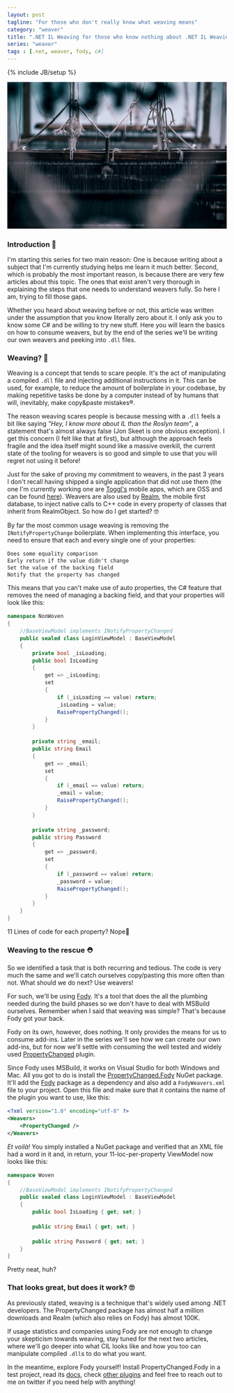 ```yaml
---
layout: post
tagline: "For those who don't really know what weaving means"
category: "weaver"
title: ".NET IL Weaving for those who know nothing about .NET IL Weaving"
series: "weaver"
tags : [.net, weaver, fody, c#]
---
```

{% include JB/setup %}

![Cover](/assets/covers/weaver1cover.jpeg)

### Introduction 🎉

I'm starting this series for two main reason: One is because writing about a subject that I'm currently studying helps me learn it much better. Second, which is probably the most important reason, is because there are very few articles about this topic. The ones that exist aren't very thorough in explaining the steps that one needs to understand weavers fully. So here I am, trying to fill those gaps.

Whether you heard about weaving before or not, this article was written under the assumption that you know literally zero about it. I only ask you to know some C# and be willing to try new stuff. Here you will learn the basics on how to consume weavers, but by the end of the series we'll be writing our own weavers and peeking into `.dll` files.

### Weaving? 🤔

Weaving is a concept that tends to scare people. It's the act of manipulating a compiled `.dll` file and injecting additional instructions in it. This can be used, for example, to reduce the amount of boilerplate in your codebase, by making repetitive tasks be done by a computer instead of by humans that will, inevitably, make copy&paste mistakes®.

The reason weaving scares people is because messing with a `.dll` feels a bit like saying _"Hey, I know more about IL than the Roslyn team"_, a statement that's almost always false (Jon Skeet is one obvious exception). I get this concern (I felt like that at first), but although the approach feels fragile and the idea itself might sound like a massive overkill, the current state of the tooling for weavers is so good and simple to use that you will regret not using it before!

Just for the sake of proving my commitment to weavers, in the past 3 years I don't recall having shipped a single application that did not use them (the one I'm currently working one are [Toggl's](https://toggl.com/) mobile apps, which are OSS and can be found [here](https://github.com/toggl/mobileapp)). Weavers are also used by [Realm](https://github.com/realm/realm-dotnet), the mobile first database, to inject native calls to C++ code in every property of classes that inherit from RealmObject.
So how do I get started‍? 🤓

By far the most common usage weaving is removing the `INotifyPropertyChange` boilerplate. When implementing this interface, you need to ensure that each and every single one of your properties:

    Does some equality comparison
    Early return if the value didn't change
    Set the value of the backing field
    Notify that the property has changed

This means that you can't make use of auto properties, the C# feature that removes the need of managing a backing field, and that your properties will look like this:

```csharp
namespace NonWoven
{
    //BaseViewModel implements INotifyPropertyChanged
    public sealed class LoginViewModel : BaseViewModel
    {
        private bool _isLoading;
        public bool IsLoading
        {
            get => _isLoading;
            set
            {
                if (_isLoading == value) return;
                _isLoading = value;
                RaisePropertyChanged();
            }
        }

        private string _email;
        public string Email
        {
            get => _email;
            set
            {
                if (_email == value) return;
                _email = value;
                RaisePropertyChanged();
            }
        }

        private string _password;
        public string Password
        {
            get => _password;
            set
            {
                if (_password == value) return;
                _password = value;
                RaisePropertyChanged();
            }
        }
    }
}
```

11 Lines of code for each property? Nope🙅

### Weaving to the rescue ⛑

So we identified a task that is both recurring and tedious. The code is very much the same and we'll catch ourselves copy/pasting this more often than not. What should we do next? Use weavers!

For such, we'll be using [Fody](https://github.com/Fody/Fody). It's a tool that does the all the plumbing needed during the build phases so we don't have to deal with MSBuild ourselves. Remember when I said that weaving was simple? That's because Fody got your back.

Fody on its own, however, does nothing. It only provides the means for us to consume add-ins. Later in the series we'll see how we can create our own add-ins, but for now we'll settle with consuming the well tested and widely used [PropertyChanged](https://github.com/Fody/PropertyChanged) plugin.

Since Fody uses MSBuild, it works on Visual Studio for both Windows and Mac. All you got to do is install the [PropertyChanged.Fody](https://www.nuget.org/packages/PropertyChanged.Fody/0) NuGet package. It'll add the [Fody](https://www.nuget.org/packages/Fody/) package as a dependency and also add a `FodyWeavers.xml` file to your project. Open this file and make sure that it contains the name of the plugin you want to use, like this:

```xml
<?xml version="1.0" encoding="utf-8" ?>
<Weavers>
    <PropertyChanged />
</Weavers>
```

_Et voilà!_ You simply installed a NuGet package and verified that an XML file had a word in it and, in return, your 11-loc-per-property ViewModel now looks like this:

```csharp
namespace Woven
{
    //BaseViewModel implements INotifyPropertyChanged
    public sealed class LoginViewModel : BaseViewModel
    {
        public bool IsLoading { get; set; }

        public string Email { get; set; }

        public string Password { get; set; }
    }
}
```

Pretty neat, huh?

### That looks great, but does it work? 🙄

As previously stated, weaving is a technique that's widely used among .NET developers. The PropertyChanged package has almost half a million downloads and Realm (which also relies on Fody) has almost 100K.

If usage statistics and companies using Fody are not enough to change your skepticism towards weaving, stay tuned for the next two articles, where we'll go deeper into what CIL looks like and how you too can manipulate compiled `.dll`s to do what you want.

In the meantime, explore Fody yourself! Install PropertyChanged.Fody in a test project, read its [docs](https://github.com/Fody/PropertyChanged/wiki), check [other plugins](https://github.com/Fody/Fody#addins-list) and feel free to reach out to me on twitter if you need help with anything!